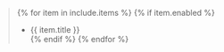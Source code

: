 > {% for item in include.items %}
>   {% if item.enabled %}
> * {{ item.title }}  
>   {% endif %}
> {% endfor %}